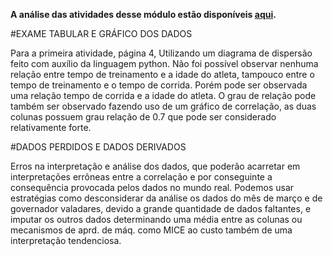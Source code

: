 **A análise das atividades desse módulo estão disponíveis [aqui](https://colab.research.google.com/drive/1-iWogVlg9RZHQUTO9DM18L0TYrfdRXXr?usp=sharing).**


#EXAME TABULAR E GRÁFICO DOS DADOS [](https://github.com/Pizzade42queijos/CienciaDeDadosFGV/blob/main/an%C3%A1lise_multivariada/Primeira_Atividade_Atletas.py)

Para a primeira atividade, página 4, Utilizando um diagrama de dispersão feito com auxílio da linguagem python.
Não foi possível observar nenhuma relação entre tempo de treinamento e a idade do atleta, tampouco entre o tempo de treinamento e o tempo de corrida.
Porém pode ser observada uma relação tempo de corrida e a idade do atleta. O grau de relação pode também ser observado fazendo uso de um gráfico de correlação, as duas colunas possuem grau relação de 0.7 que pode ser considerado relativamente forte.

#DADOS PERDIDOS E DADOS DERIVADOS

Erros na interpretação e análise dos dados, que poderão acarretar em interpretações errôneas entre a correlação e por conseguinte a consequência provocada pelos dados no mundo real. Podemos usar estratégias como desconsiderar da análise os dados do mês de março e de governador valadares, devido a grande quantidade de dados faltantes,  e imputar os outros dados determinando uma média entre as colunas ou mecanismos de aprd. de máq. como MICE ao custo também de uma interpretação tendenciosa.
